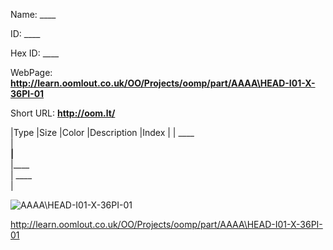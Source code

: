 

 
Name: ____

ID: ____

Hex ID: ____

WebPage: __http://learn.oomlout.co.uk/OO/Projects/oomp/part/AAAA\HEAD-I01-X-36PI-01__

Short URL: __http://oom.lt/__


|Type   |Size   |Color   |Description   |Index   |
| ____ <br>  | ____<br>   |____<br>    |____<br>    | ____<br>  |


![AAAA\HEAD-I01-X-36PI-01](http://oomlout.com/oomp-gen/parts/AAAA\HEAD-I01-X-36PI-01/AAAA\HEAD-I01-X-36PI-01_420.jpg)


 http://learn.oomlout.co.uk/OO/Projects/oomp/part/AAAA\HEAD-I01-X-36PI-01

